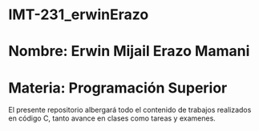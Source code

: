 # IMT-231_erwinErazo
# Nombre: Erwin Mijail Erazo Mamani
# Materia: Programación Superior 
El presente repositorio albergará todo el contenido de trabajos realizados en código C, tanto avance en clases como tareas y examenes. 
